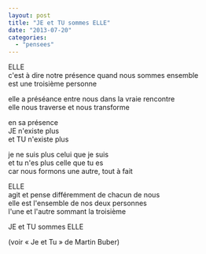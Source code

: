 ```yaml
---
layout: post
title: "JE et TU sommes ELLE"
date: "2013-07-20"
categories: 
  - "pensees"
---
```


ELLE  
c'est à dire notre présence quand nous sommes ensemble  
est une troisième personne

elle a préséance entre nous dans la vraie rencontre  
elle nous traverse et nous transforme

en sa présence  
JE n'existe plus  
et TU n'existe plus 

je ne suis plus celui que je suis  
et tu n'es plus celle que tu es  
car nous formons une autre, tout à fait

ELLE  
agit et pense différemment de chacun de nous  
elle est l'ensemble de nos deux personnes  
l'une et l'autre sommant la troisième

JE et TU sommes ELLE

(voir « Je et Tu » de Martin Buber)
